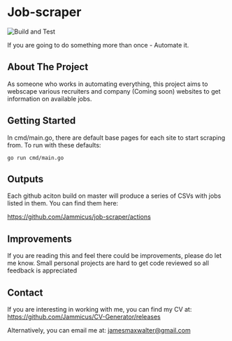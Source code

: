 # Job-scraper

![Build and Test](https://github.com/Jammicus/job-scraper/workflows/Build%20and%20Test/badge.svg?branch=master)

If you are going to do something more than once - Automate it.

## About The Project

As someone who works in automating everything, this project aims to webscape various recruiters and company (Coming soon) websites to get information on available jobs. 


## Getting Started

In cmd/main.go, there are default base pages for each site to start scraping from. To run with these defaults:

```
go run cmd/main.go
```

## Outputs

Each github aciton build on master will produce a series of CSVs with jobs listed in them. You can find them here:

https://github.com/Jammicus/job-scraper/actions

## Improvements

If you are reading this and feel there could be improvements, please do let me know. Small personal projects are hard to get code reviewed so all feedback is appreciated

## Contact

If you are interesting in working with me, you can find my CV at: https://github.com/Jammicus/CV-Generator/releases

Alternatively, you can email me at: jamesmaxwalter@gmail.com
